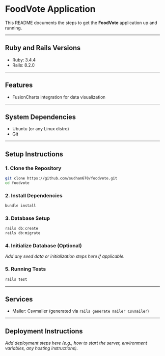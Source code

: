 # FoodVote Application

This README documents the steps to get the **FoodVote** application up and running.

---

## Ruby and Rails Versions

* Ruby: 3.4.4
* Rails: 8.2.0

---

## Features

* FusionCharts integration for data visualization

---

## System Dependencies

* Ubuntu (or any Linux distro)
* Git

---

## Setup Instructions

### 1. Clone the Repository

```bash
git clone https://github.com/sudhan670/foodvote.git
cd foodvote
```

### 2. Install Dependencies

```bash
bundle install
```

### 3. Database Setup

```bash
rails db:create
rails db:migrate
```

### 4. Initialize Database (Optional)

*Add any seed data or initialization steps here if applicable.*

### 5. Running Tests

```bash
rails test
```

---

## Services

* Mailer: Csvmailer (generated via `rails generate mailer Csvmailer`)

---

## Deployment Instructions

*Add deployment steps here (e.g., how to start the server, environment variables, any hosting instructions).*


